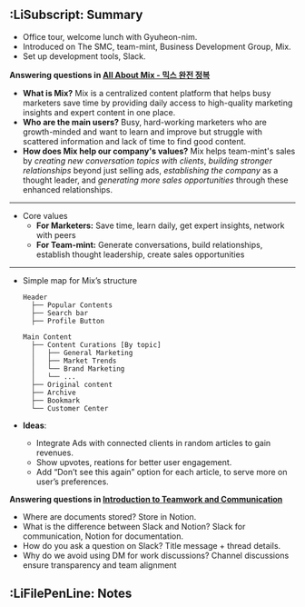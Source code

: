 ## :LiSubscript: Summary

- Office tour, welcome lunch with Gyuheon-nim.
- Introduced on The SMC, team-mint, Business Development Group, Mix.
- Set up development tools, Slack.

**Answering questions in [All About Mix - 믹스 완전 정복](https://www.notion.so/All-About-Mix-25edb7f58f0a80b6be7bca3353869199?pvs=21)**

- **What is Mix?** Mix is a centralized content platform that helps busy marketers save time by providing daily access to high-quality marketing insights and expert content in one place.
- **Who are the main users?** Busy, hard-working marketers who are growth-minded and want to learn and improve but struggle with scattered information and lack of time to find good content.
- **How does Mix help our company's values?** Mix helps team-mint's sales by _creating new conversation topics with clients_, _building stronger relationships_ beyond just selling ads, _establishing the company_ as a thought leader, and _generating more sales opportunities_ through these enhanced relationships.

---

- Core values
	- **For Marketers:** Save time, learn daily, get expert insights, network with peers
	- **For Team-mint:** Generate conversations, build relationships, establish thought leadership, create sales opportunities

---
    
- Simple map for Mix’s structure
    
    ```
    Header
      ├── Popular Contents
      ├── Search bar
      ├── Profile Button
      
    Main Content
      ├── Content Curations [By topic]
      │   ├── General Marketing
      │   ├── Market Trends
      │   └── Brand Marketing
      │   └── ...
      ├── Original content
      ├── Archive
      ├── Bookmark
      └── Customer Center
    ```
    
- **Ideas**:
    - Integrate Ads with connected clients in random articles to gain revenues.
    - Show upvotes, reations for better user engagement.
    - Add “Don’t see this again” option for each article, to serve more on user’s preferences.

**Answering questions in [Introduction to Teamwork and Communication](https://www.notion.so/Introduction-to-Teamwork-and-Communication-263db7f58f0a80e5b684da5fb4f07e67?pvs=21)**

- Where are documents stored? Store in Notion.
- What is the difference between Slack and Notion? Slack for communication, Notion for documentation.
- How do you ask a question on Slack? Title message + thread details.
- Why do we avoid using DM for work discussions? Channel discussions ensure transparency and team alignment

## :LiFilePenLine: Notes